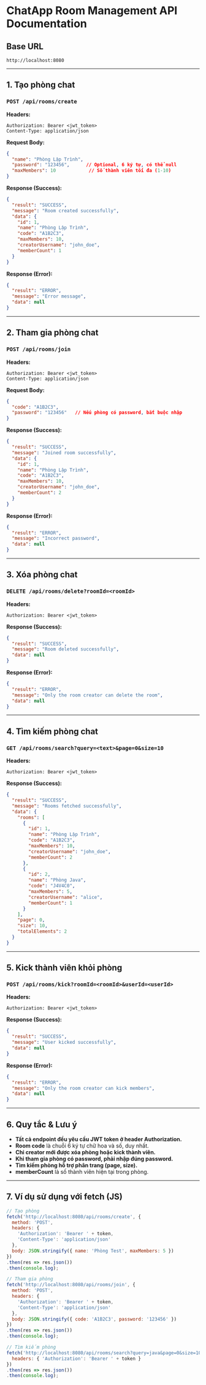 # ChatApp Room Management API Documentation

## Base URL
```
http://localhost:8080
```

---

## 1. Tạo phòng chat
### `POST /api/rooms/create`
**Headers:**
```
Authorization: Bearer <jwt_token>
Content-Type: application/json
```
**Request Body:**
```json
{
  "name": "Phòng Lập Trình",
  "password": "123456",      // Optional, 6 ký tự, có thể null
  "maxMembers": 10            // Số thành viên tối đa (1-10)
}
```
**Response (Success):**
```json
{
  "result": "SUCCESS",
  "message": "Room created successfully",
  "data": {
    "id": 1,
    "name": "Phòng Lập Trình",
    "code": "A1B2C3",
    "maxMembers": 10,
    "creatorUsername": "john_doe",
    "memberCount": 1
  }
}
```
**Response (Error):**
```json
{
  "result": "ERROR",
  "message": "Error message",
  "data": null
}
```

---

## 2. Tham gia phòng chat
### `POST /api/rooms/join`
**Headers:**
```
Authorization: Bearer <jwt_token>
Content-Type: application/json
```
**Request Body:**
```json
{
  "code": "A1B2C3",
  "password": "123456"   // Nếu phòng có password, bắt buộc nhập
}
```
**Response (Success):**
```json
{
  "result": "SUCCESS",
  "message": "Joined room successfully",
  "data": {
    "id": 1,
    "name": "Phòng Lập Trình",
    "code": "A1B2C3",
    "maxMembers": 10,
    "creatorUsername": "john_doe",
    "memberCount": 2
  }
}
```
**Response (Error):**
```json
{
  "result": "ERROR",
  "message": "Incorrect password",
  "data": null
}
```

---

## 3. Xóa phòng chat
### `DELETE /api/rooms/delete?roomId=<roomId>`
**Headers:**
```
Authorization: Bearer <jwt_token>
```
**Response (Success):**
```json
{
  "result": "SUCCESS",
  "message": "Room deleted successfully",
  "data": null
}
```
**Response (Error):**
```json
{
  "result": "ERROR",
  "message": "Only the room creator can delete the room",
  "data": null
}
```

---

## 4. Tìm kiếm phòng chat
### `GET /api/rooms/search?query=<text>&page=0&size=10`
**Headers:**
```
Authorization: Bearer <jwt_token>
```
**Response (Success):**
```json
{
  "result": "SUCCESS",
  "message": "Rooms fetched successfully",
  "data": {
    "rooms": [
      {
        "id": 1,
        "name": "Phòng Lập Trình",
        "code": "A1B2C3",
        "maxMembers": 10,
        "creatorUsername": "john_doe",
        "memberCount": 2
      },
      {
        "id": 2,
        "name": "Phòng Java",
        "code": "J4V4C0",
        "maxMembers": 5,
        "creatorUsername": "alice",
        "memberCount": 1
      }
    ],
    "page": 0,
    "size": 10,
    "totalElements": 2
  }
}
```

---

## 5. Kick thành viên khỏi phòng
### `POST /api/rooms/kick?roomId=<roomId>&userId=<userId>`
**Headers:**
```
Authorization: Bearer <jwt_token>
```
**Response (Success):**
```json
{
  "result": "SUCCESS",
  "message": "User kicked successfully",
  "data": null
}
```
**Response (Error):**
```json
{
  "result": "ERROR",
  "message": "Only the room creator can kick members",
  "data": null
}
```

---

## 6. Quy tắc & Lưu ý
- **Tất cả endpoint đều yêu cầu JWT token ở header Authorization.**
- **Room code** là chuỗi 6 ký tự chữ hoa và số, duy nhất.
- **Chỉ creator mới được xóa phòng hoặc kick thành viên.**
- **Khi tham gia phòng có password, phải nhập đúng password.**
- **Tìm kiếm phòng hỗ trợ phân trang (page, size).**
- **memberCount** là số thành viên hiện tại trong phòng.

---

## 7. Ví dụ sử dụng với fetch (JS)
```javascript
// Tạo phòng
fetch('http://localhost:8080/api/rooms/create', {
  method: 'POST',
  headers: {
    'Authorization': 'Bearer ' + token,
    'Content-Type': 'application/json'
  },
  body: JSON.stringify({ name: 'Phòng Test', maxMembers: 5 })
})
.then(res => res.json())
.then(console.log);

// Tham gia phòng
fetch('http://localhost:8080/api/rooms/join', {
  method: 'POST',
  headers: {
    'Authorization': 'Bearer ' + token,
    'Content-Type': 'application/json'
  },
  body: JSON.stringify({ code: 'A1B2C3', password: '123456' })
})
.then(res => res.json())
.then(console.log);

// Tìm kiếm phòng
fetch('http://localhost:8080/api/rooms/search?query=java&page=0&size=10', {
  headers: { 'Authorization': 'Bearer ' + token }
})
.then(res => res.json())
.then(console.log);
``` 